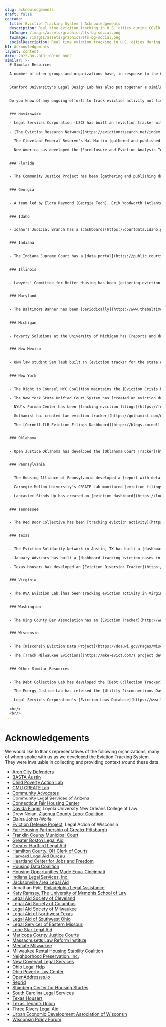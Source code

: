 ```yaml
---
slug: acknowledgements
draft: false
cascade:
  title: Eviction Tracking System | Acknowledgements
  description: Real time eviction tracking in U.S. cities during COVID-19.
  fbImage: /images/assets/graphics/ets-bg-social.png
  twImage: /images/assets/graphics/ets-bg-social.png
  socialDescription: Real time eviction tracking in U.S. cities during COVID-19.
h1: Acknowledgements
layout: content
date: 2023-09-20T01:00:00.000Z
similar: >-
  # Similar Resources

  A number of other groups and organizations have, in response to the COVID-19 pandemic, produced systems to track eviction filings in real-time. Below we list some of those resources.


  Stanford University's Legal Design Lab has also put together a similar, [expansive list of data resources](https://evictioninnovation.org/landscape/data/) on housing, evictions, and court filings.


  Do you know of any ongoing efforts to track eviction activity not listed here? Feel free to contact [research@evictionlab.org](mailto:research@evictionlab.org).


  ### Nationwide

  - Legal Services Corporation (LSC) has built an [eviction tracker with filing data on several states and hundreds of counties](https://www.lsctracker.org/summary).
  
  - [T﻿he Eviction Research Network](https://evictionresearch.net/index.html) collects, analyzes, and maps eviction data while helping other researchers map and analyze theirs. They track and map eviction data in several states across the country.

  - The Cleveland Federal Reserve's Hal Martin [gathered and published data](https://www.clevelandfed.org/publications/cd-reports/2020/db-20200902-data-updates-measuring-evictions-during-the-covid-19-crisis) in dozens of jurisdictions through the end of 2022.

  - New America has developed the [Foreclosure and Eviction Analysis Tool (FEAT)](https://www.newamerica.org/future-land-housing/eviction-and-foreclosure-data/about/the-foreclosure-and-eviction-analysis-tool-feat/), designed to allow communities to input and analyze their own eviction data.


  ### Florida


  - The Community Justice Project has been [gathering and publishing data](http://communityjusticeproject.com/evictiondata) on eviction filings, writs of possession, and legal representation in Miami-Dade County.


  ### Georgia


  - A team led by Elora Raymond (Georgia Tech), Erik Woodworth (Atlanta Regional Commission), and Sarah Stein (Federal Reserve Bank of Atlanta) have constructed the [Atlanta Region Eviction Tracker](https://metroatlhousing.org/atlanta-region-eviction-tracker/).


  ### Idaho


  - Idaho's Judicial Branch has a [dashboard](https://courtdata.idaho.gov/Charge)of civil case counts in the state that can allow users to see eviction case levels over time.


  ### Indiana


  - The Indiana Supreme Court has a [data portal](https://public.courts.in.gov/ICOR/) with counts of annual eviction cases.


  ### Illinois


  - L﻿awyers' Committee for Better Housing has been [gathering eviction data](https://eviction.lcbh.org/) in Chicago in years prior had been [tracking eviction data in Chicago](https://eviction.lcbh.org/reports/eviction-tracking-monthly) up through May 2021.


  ### Maryland


  - The Baltimore Banner has been [periodically](https://www.thebaltimorebanner.com/community/housing/evictions-rising-maryland-pandemic-moratorium-CAQYBQYERVDM3PHLUI4KGE6Q5A/) gathering and [reporting on](https://www.thebaltimorebanner.com/community/housing/for-some-maryland-landlords-filing-for-eviction-is-a-monthly-routine-tenants-pay-the-price-HSUABD736VAUZOKX7VZDTR2L3A/) data of eviction case levels in Maryland.


  ### Michigan


  - Poverty Solutions at the University of Michigan has [reports and data tools](https://poverty.umich.edu/research-funding-opportunities/data-tools/michigan-evictions/) on eviction in the state of Michigan.


  ### New Mexico


  - UNM law student Sam Taub built an [eviction tracker for the state of New Mexico](https://web.archive.org/web/20230610181035/http://www.nmevictions.org/), which was updated through April 2022.


  ### New York


  - The Right to Counsel NYC Coalition maintains the [Eviction Crisis Monitor](https://www.righttocounselnyc.org/evictioncrisismonitor) in New York City.

  - The New York State Unified Court System has [created an eviction dashboard](https://ww2.nycourts.gov/lt-evictions-33576), updated on a weekly basis.

  - NYU's Furman Center has been [tracking eviction filings](https://furmancenter.org/eviction-tracker) and warrants in New York City.

  - Gothamist has created [an eviction tracker](https://gothamist.com/news/nycs-eviction-hotspots-tracking-the-10k-removals-since-moratorium-ended), reporting data on filing trends and hotspots in New York City.

  - The [Cornell ILR Eviction Filings Dashboard](https://blogs.cornell.edu/nysevictions/) tracks and reports data on eviction filings in New York by county, zip code, and state legislative districts.


  ### Oklahoma


  - Open Justice Oklahoma has developed the [Oklahoma Court Tracker](https://openjustice.okpolicy.org/blog/oklahoma-court-tracker/), which counts evictions filed across the state of Oklahoma since March 15th, 2020.


  ### Pennsylvania


  - The Housing Alliance of Pennsylvania developed a [report with detailed eviction data](https://housingalliancepa.org/eviction-data-report/) through 2021 in Pennsylvania.

  - Carnegie Mellon University's CREATE Lab monitored [eviction filings in Pittsburgh, PA](http://evict-response.earthtime.org/).

  - Lancaster Stands Up has created an [eviction dashboard](https://lookerstudio.google.com/u/0/reporting/ad9a4d86-a85f-493e-b41e-e25ca17b481c/page/p_6x6uy757lc?s=g5zUeMsgG14) tracking cases across Pennsylvania.


  ### Tennessee


  - The Red Door Collective has been [tracking eviction activity](https://reddoorcollective.org/trends) in Davidson County.


  ### Texas


  - The Eviction Solidarity Network in Austin, TX has built a [dashboard to track eviction filings in Travis County](https://trla.maps.arcgis.com/apps/opsdashboard/index.html#/8f5beb8367f44d30aa2ed6eeb2b3b3e4).

  - January Advisors has built a [dashboard tracking eviction cases in Harris County, TX](https://www.januaryadvisors.com/evictions/).

  - Texas Housers has developed an [Eviction Diversion Tracker](https://texashousers.org/dashboard/#dashboard-evictions) which details out emergency rent relief distribution and eviction cases throughout the state of Texas.


  ### Virginia


  - The RVA Eviction Lab [has been tracking eviction activity in Virginia](https://rampages.us/rvaevictionlab/), producing detailed reports on eviction filings, eviction judgments, legal representation, and more.


  ### Washington


  - The King County Bar Association has an [Eviction Tracker](http://www.kcba.org/For-the-Public/Free-Legal-Assistance/Housing-Justice-Project/HJP-Heat-Map) for King County, WA.


  ### Wisconsin


  - The [Wisconsin Eviction Data Project](https://doa.wi.gov/Pages/Wisconsin-Eviction-Data-Project.aspx) was developed by the Wisconsin Interagency Council on Homelessness to track eviction filings and judgments in the state.

  - The [Track Milwaukee Evictions](https://mke-evict.com/) project developed out of a partnership between the Medical College of Wisconsin Institute for Health Equity's Division of Epidemiology, Legal Action of Wisconsin, the Milwaukee City Attorney's Office, and the Milwaukee Department of Neighborhood Services.


  ### Other Similar Resources


  - The Debt Collection Lab has developed the [Debt Collection Tracker](https://debtcollectionlab.org/lawsuit-tracker) to monitor the number of debt cases being filed across the United States

  - The Energy Justice Lab has released the [Utility Disconnections Dashboard](https://utilitydisconnections.org/), tracking disconnections nationwide.

  - Legal Services Corporation's [Eviction Laws Database](https://www.lsc.gov/initiatives/effect-state-local-laws-evictions/lsc-eviction-laws-database) is an online tool that allows users to explore the variation in eviction laws across the United States. It is a partnership with the Center for Public Health Law Research at Temple University's Beasley School of Law.

  <br/>
  <br/>
---
```

# Acknowledgements

We would like to thank representatives of the following organizations, many of whom spoke with us as we developed the Eviction Tracking System. They were invaluable in collecting and providing context around these data. 

* [Arch City Defenders](https://www.archcitydefenders.org/)
* [BASTA Austin](http://www.bastaaustin.org/)
* [Child Poverty Action Lab](https://childpovertyactionlab.org/)
* [CMU CREATE Lab](https://www.cmucreatelab.org/home)
* [Community Advocates](https://communityadvocates.net/)
* [Community Legal Services of Arizona](https://clsaz.org/)
* [Connecticut Fair Housing Center](https://www.ctfairhousing.org/)
* [Davida Finger](https://law.loyno.edu/academics/faculty-and-staff-directory/davida-finger), Loyola University New Orleans College of Law
* Drew Nolan, [Alachua County Labor Coalition](https://laborcoalition.org/)
* Elaina Johns-Wolfe
* [Eviction Defense Project](https://www.legalaction.org/services/eviction-defense-project-milwaukee), Legal Action of Wisconsin
* [Fair Housing Partnership of Greater Pittsburgh](https://fhp.org/)
* [Franklin County Municipal Court](http://www.fcmcclerk.com/)
* [Greater Boston Legal Aid](https://www.gbls.org/)
* [Greater Hartford Legal Aid](https://www.ghla.org/)
* [Hamilton County, OH Clerk of Courts](https://www.courtclerk.org/general-information/about-the-clerk/meet-aftab-pureval/)
* [Harvard Legal Aid Bureau](https://hls.harvard.edu/dept/clinical/clinics/harvard-legal-aid-bureau/)
* [Heartland Center for Jobs and Freedom](http://www.jobsandfreedom.org/)
* [Housing Data Coalition](https://www.housingdatanyc.org/)
* [Housing Opportunities Made Equal Cincinnati](https://homecincy.org/)
* [Indiana Legal Services, Inc.](https://www.indianalegalservices.org/)
* [Jacksonville Area Legal Aid](https://www.jaxlegalaid.org/)
* Jonathan Pyle, [Philadelphia Legal Assistance](https://philalegal.org/)
* [Katy Ramsey, The University of Memphis School of Law](https://www.memphis.edu/law/faculty-staff/katy_ramsey.php)
* [Legal Aid Society of Cleveland](https://lasclev.org/)
* [Legal Aid Society of Columbus](https://www.columbuslegalaid.org/)
* [Legal Aid Society of Milwaukee](https://lasmilwaukee.com/)
* [Legal Aid of Northwest Texas](http://www.lanwt.org/)
* [Legal Aid of Southwest Ohio](http://www.lasswo.org/)
* [Legal Services of Eastern Missouri](https://lsem.org/)
* [Lone Star Legal Aid](https://lonestarlegal.blog/)
* [Maricopa County Justice Courts](http://justicecourts.maricopa.gov/)
* [Massachusetts Law Reform Institute](https://www.mlri.org/)
* [Mediate Milwaukee](http://mediatewisconsin.com/)
* Milwaukee Rental Housing Stability Coalition
* [Neighborhood Preservation, Inc.](http://npimemphis.org/)
* [New Covenant Legal Services](https://newcovenantlegalservices.org/)
* [Ohio Legal Help](https://www.ohiolegalhelp.org/)
* [Ohio Poverty Law Center](https://www.ohiopovertylawcenter.org/)
* [OpenAddresses.io](https://openaddresses.io/)
* [Regrid](https://regrid.com/)
* [Shimberg Center for Housing Studies](http://www.shimberg.ufl.edu/)
* [South Carolina Legal Services](https://sclegal.org/)
* [Texas Housers](https://texashousers.org/)
* [Texas Tenants Union](https://txtenants.org/)
* [Three Rivers Legal Aid](https://www.trls.org/)
* [Urban Economic Development Association of Wisconsin](http://www.uedawi.org/default.htm)
* [Wisconsin Policy Forum](https://wispolicyforum.org/)